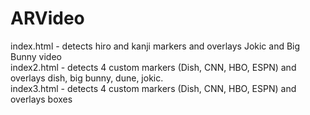 # ARVideo
index.html - detects hiro and kanji markers and overlays Jokic and Big Bunny video
<br>index2.html - detects 4 custom markers (Dish, CNN, HBO, ESPN) and overlays dish, big bunny, dune, jokic.
<br>index3.html - detects 4 custom markers (Dish, CNN, HBO, ESPN) and overlays boxes

